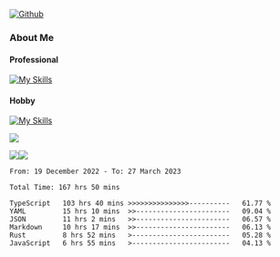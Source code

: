 [![Github](https://img.shields.io/github/followers/RinGoku?label=Follow&style=social)](https://github.com/RinGoku)

### About Me
#### Professional
[![My Skills](https://skillicons.dev/icons?i=react,ts,js,nodejs,java,graphql,firebase,githubactions&theme=light)](https://skillicons.dev)
#### Hobby
[![My Skills](https://skillicons.dev/icons?i=unity,rust,py&theme=light)](https://skillicons.dev)


![](https://github-profile-summary-cards.vercel.app/api/cards/profile-details?username=RinGoku&theme=default)

![](https://github-profile-summary-cards.vercel.app/api/cards/repos-per-language?username=RinGoku&theme=default)![](https://github-profile-summary-cards.vercel.app/api/cards/stats?username=RinGoku&theme=default)

<!--START_SECTION:waka-->

```text
From: 19 December 2022 - To: 27 March 2023

Total Time: 167 hrs 50 mins

TypeScript   103 hrs 40 mins >>>>>>>>>>>>>>>----------   61.77 %
YAML         15 hrs 10 mins  >>-----------------------   09.04 %
JSON         11 hrs 2 mins   >>-----------------------   06.57 %
Markdown     10 hrs 17 mins  >>-----------------------   06.13 %
Rust         8 hrs 52 mins   >------------------------   05.28 %
JavaScript   6 hrs 55 mins   >------------------------   04.13 %
```

<!--END_SECTION:waka-->
